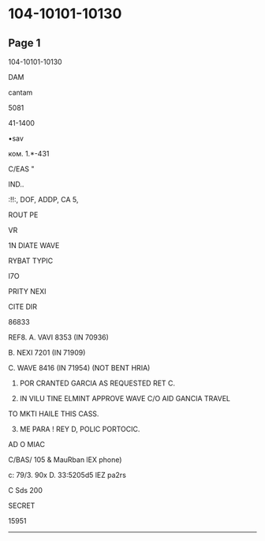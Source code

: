 # 104-10101-10130

## Page 1

104-10101-10130

DAM

cantam

5081

41-1400

•sav

ком. 1.*-431

C/EAS "

IND..

:!!:, DOF, ADDP, CA 5,

ROUT PE

VR

1N DIATE WAVE

RYBAT TYPIC

I7O

PRITY NEXI

CITE DIR

86833

REF8. A. VAVI 8353 (IN 70936)

B. NEXI 7201 (IN 71909)

C. WAVE 8416 (IN 71954) (NOT BENT HRIA)

1. POR CRANTED GARCIA AS REQUESTED RET C.

2. IN VILU TINE ELMINT APPROVE WAVE C/O AID GANCIA TRAVEL

TO MKTI HAILE THIS CASS.

3. ME PARA ! REY D, POLIC PORTOCIC.

AD O MIAC

C/BAS/ 105 & MauRban lEX phone)

c: 79/3. 90x D. 33:5205d5 lEZ pa2rs

C Sds 200

SECRET

15951

---

